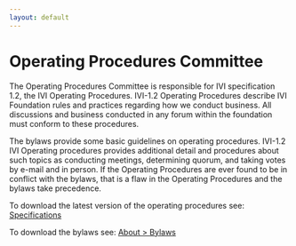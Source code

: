 ```yaml
---
layout: default
---
```


# Operating Procedures Committee

The Operating Procedures Committee is responsible for IVI specification
1.2, the IVI Operating Procedures. IVI-1.2 Operating Procedures describe
IVI Foundation rules and practices regarding how we conduct business.
All discussions and business conducted in any forum within the
foundation must conform to these procedures.

The bylaws provide some basic guidelines on operating procedures.
IVI-1.2 IVI Operating procedures provides additional detail and
procedures about such topics as conducting meetings, determining quorum,
and taking votes by e-mail and in person. If the Operating Procedures
are ever found to be in conflict with the bylaws, that is a flaw in the
Operating Procedures and the bylaws take precedence.

To download the latest version of the operating procedures see:
[Specifications](../specifications/default.html)

To download the bylaws see: [About \> Bylaws](../about/bylaws.html)

